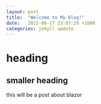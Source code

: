 ```yaml
---
layout: post
title:  "Welcome to My blog!"
date:   2022-06-17 23:07:29 +1000
categories: jekyll update
---
```


# heading
## smaller heading


this will be a post about blazor

[jekyll-docs]: https://jekyllrb.com/docs/home
[jekyll-gh]:   https://github.com/jekyll/jekyll
[jekyll-talk]: https://talk.jekyllrb.com/
